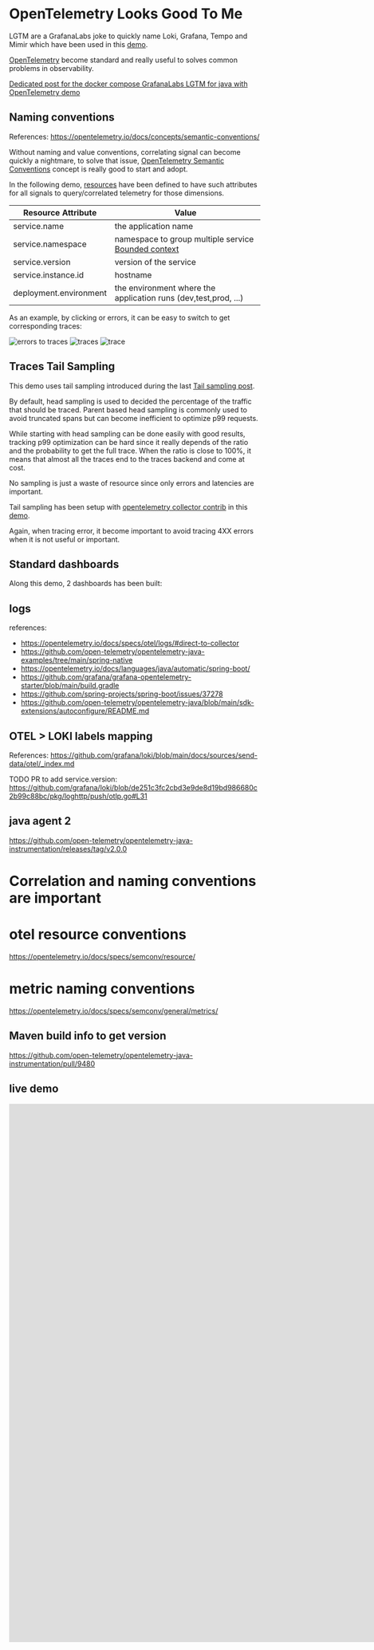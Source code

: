 # OpenTelemetry Looks Good To Me

LGTM are a GrafanaLabs joke to quickly name Loki, Grafana, Tempo and Mimir which have been used in this [demo](./demo/README.md).

[OpenTelemetry](../2023-11-30_What_is_OpenTelemetry/README.md) become standard and really useful to solves common problems in observability.

[Dedicated post for the docker compose GrafanaLabs LGTM for java with OpenTelemetry demo](./demo/README.md)

## Naming conventions
References: https://opentelemetry.io/docs/concepts/semantic-conventions/

Without naming and value conventions, correlating signal can become quickly a nightmare, to solve that issue, [OpenTelemetry Semantic Conventions](https://opentelemetry.io/docs/concepts/semantic-conventions/) concept is really good to start and adopt.

In the following demo, [resources](https://opentelemetry.io/docs/languages/js/resources/#:~:text=A%20resource%20represents%20the%20entity,be%20included%20in%20the%20resource.) have been defined to have such attributes for all signals to query/correlated telemetry for those dimensions.

| Resource Attribute | Value |
|-|-|
|service.name| the application name |
|service.namespace| namespace to group multiple service [Bounded context](https://martinfowler.com/bliki/BoundedContext.html) |
|service.version| version of the service |
|service.instance.id | hostname |
|deployment.environment | the environment where the application runs (dev,test,prod, ...) |

As an example, by clicking or errors, it can be easy to switch to get corresponding traces:

![errors to traces](./errors_to_traces.png)
![traces](./traces.png)
![trace](./trace.png)

## Traces Tail Sampling
This demo uses tail sampling introduced during the last [Tail sampling post](../2023-11-30_What_is_OpenTelemetry/README.md#tail-sampling).

By default, head sampling is used to decided the percentage of the traffic that should be traced.
Parent based head sampling is commonly used to avoid truncated spans but can become inefficient to optimize p99 requests. 

While starting with head sampling can be done easily with good results, tracking p99 optimization can be hard since it really depends of the ratio and the probability to get the full trace. When the ratio is close to 100%, it means that almost all the traces end to the traces backend and come at cost.

No sampling is just a waste of resource since only errors and latencies are important.

Tail sampling has been setup with [opentelemetry collector contrib](https://github.com/open-telemetry/opentelemetry-collector-contrib) in this [demo](./demo/otelcontribcol/pipeline.gateway.yml).

Again, when tracing error, it become important to avoid tracing 4XX errors when it is not useful or important.

## Standard dashboards

Along this demo, 2 dashboards has been built:


## logs
references: 
- https://opentelemetry.io/docs/specs/otel/logs/#direct-to-collector
- https://github.com/open-telemetry/opentelemetry-java-examples/tree/main/spring-native
- https://opentelemetry.io/docs/languages/java/automatic/spring-boot/
- https://github.com/grafana/grafana-opentelemetry-starter/blob/main/build.gradle
- https://github.com/spring-projects/spring-boot/issues/37278
- https://github.com/open-telemetry/opentelemetry-java/blob/main/sdk-extensions/autoconfigure/README.md

## OTEL > LOKI labels mapping
References: https://github.com/grafana/loki/blob/main/docs/sources/send-data/otel/_index.md

TODO PR to add service.version: https://github.com/grafana/loki/blob/de251c3fc2cbd3e9de8d19bd986680c2b99c88bc/pkg/loghttp/push/otlp.go#L31


## java agent 2
https://github.com/open-telemetry/opentelemetry-java-instrumentation/releases/tag/v2.0.0

# Correlation and naming conventions are important

# otel resource conventions
https://opentelemetry.io/docs/specs/semconv/resource/

# metric naming conventions
https://opentelemetry.io/docs/specs/semconv/general/metrics/


## Maven build info to get version
https://github.com/open-telemetry/opentelemetry-java-instrumentation/pull/9480

## live demo
<iframe width="1920" height="1080" src="https://www.youtube.com/embed/Hrq4-HouO-s?si=vDB68ywkS0UddXai" title="GrafanaCon CFP demo" frameborder="0" allow="accelerometer; autoplay; clipboard-write; encrypted-media; gyroscope; picture-in-picture; web-share" allowfullscreen></iframe>